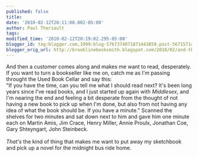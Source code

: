 ```yaml
---
published: false
title: 
date: '2010-02-12T20:11:00.002-05:00'
author: Paul Theriault
tags: 
modified_time: '2010-02-12T20:19:02.295-05:00'
blogger_id: tag:blogger.com,1999:blog-5767374071871443859.post-5671571417709989979
blogger_orig_url: http://brooklinebooksmith.blogspot.com/2010/02/and-then-customer-comes-along-and-makes.html
---
```


And then a customer comes along and makes me want to read, desperately.  If you want to turn a bookseller like me on, catch me as I'm passing throught the Used Book Cellar and say this:<br />"If you have the time, can you tell me what I should read next?  It's been long years since I've read books, and I just started up again with <em>Middlesex</em>, and I'm nearing the end and feeling a bit desperate from the thought of not having a new book to pick up when I'm done, but also from not having any idea of what the book should be.  If you have a minute."  Scanned the shelves for two minutes and sat down next to him and gave him one minute each on Martin Amis, Jim Crace, Henry Miller, Annie Proulx, Jonathan Coe, Gary Shteyngart, John Steinbeck. <br /><br /><em>That's</em> the kind of thing that makes me want to put away my sketchbook and pick up a novel for the midnight bus ride home.